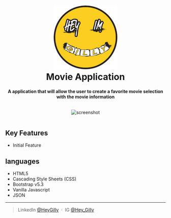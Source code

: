 

<h1 align="center">
  <br>
  <a href="http://www.amitmerchant.com/electron-markdownify"><img src="./img/logo.PNG" alt="HeyGilly Logo" width="200"></a>
  <br>
  Movie Application
  <br>
</h1>

<h4 align="center">A application that will allow the user to create a favorite movie selection with the movie information</h4>

<div style="display: flex;justify-content: center;">

![screenshot](https://placehold.co/600x400)
</div>

## Key Features

* Initial Feature



## languages

- HTML5
- Cascading Style Sheets (CSS)
- Bootstrap v5.3
- Vanilla Javascript
- JSON



---

> LinkedIn [@HeyGilly](https://linkedin.com/in/heygilly) &nbsp;&middot;&nbsp;
> IG [@Hey_Gilly](https://instagram.com/hey_Gilly)

